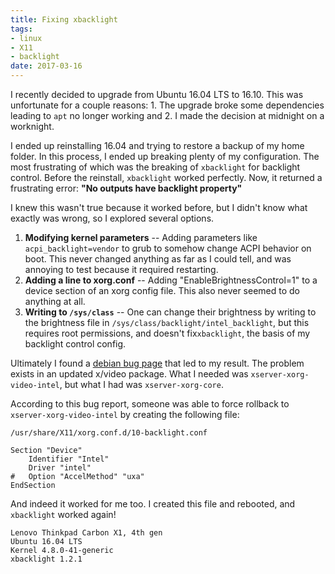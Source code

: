 ```yaml
---
title: Fixing xbacklight
tags:
- linux
- X11
- backlight
date: 2017-03-16
---
```


I recently decided to upgrade from Ubuntu 16.04 LTS to 16.10. This was unfortunate for a couple reasons: 1. The upgrade broke some dependencies leading to `apt` no longer working and 2. I made the decision at midnight on a worknight.

I ended up reinstalling 16.04 and trying to restore a backup of my home folder. In this process, I ended up breaking plenty of my configuration. The most frustrating of which was the breaking of `xbacklight` for backlight control. Before the reinstall, `xbacklight` worked perfectly. Now, it returned a frustrating error: **"No outputs have backlight property"**

I knew this wasn't true because it worked before, but I didn't know what exactly was wrong, so I explored several options.

1. **Modifying kernel parameters** -- Adding parameters like `acpi_backlight=vendor` to grub to somehow change ACPI behavior on boot. This never changed anything as far as I could tell, and was annoying to test because it required restarting.
2. **Adding a line to xorg.conf** -- Adding "EnableBrightnessControl=1" to a device section of an xorg config file. This also never seemed to do anything at all.
3. **Writing to `/sys/class`** -- One can change their brightness by writing to the brightness file in `/sys/class/backlight/intel_backlight`, but this requires root permissions, and doesn't fix`xbacklight`, the basis of my backlight control config.

Ultimately I found a [debian bug page](https://bugs.debian.org/cgi-bin/bugreport.cgi?bug=833508) that led to my result. The problem exists in an updated x/video package. What I needed was `xserver-xorg-video-intel`, but what I had was `xserver-xorg-core`.

According to this bug report, someone was able to force rollback to `xserver-xorg-video-intel` by creating the following file:

```config
/usr/share/X11/xorg.conf.d/10-backlight.conf

Section "Device"
	Identifier "Intel"
	Driver "intel"
#	Option "AccelMethod" "uxa"
EndSection
```

And indeed it worked for me too. I created this file and rebooted, and `xbacklight` worked again!


```
Lenovo Thinkpad Carbon X1, 4th gen
Ubuntu 16.04 LTS
Kernel 4.8.0-41-generic
xbacklight 1.2.1
```
